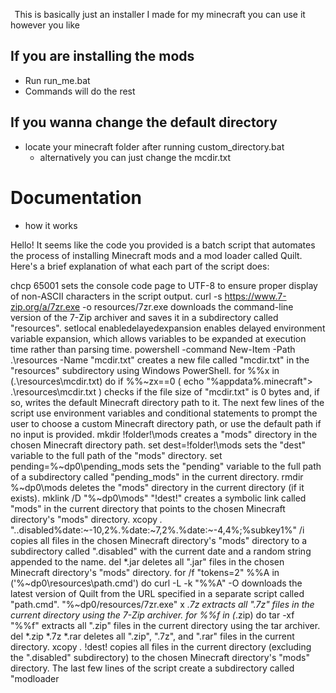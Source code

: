  
This is basically just an installer I made for my minecraft you can use it however you like

## If you are installing the mods

- Run run_me.bat
- Commands will do the rest

## If you wanna change the default directory

- locate your minecraft folder after running custom_directory.bat 
  - alternatively you can just change the mcdir.txt

# Documentation
- how it works

Hello! It seems like the code you provided is a batch script that automates the process of installing Minecraft mods and a mod loader called Quilt. Here's a brief explanation of what each part of the script does:

chcp 65001 sets the console code page to UTF-8 to ensure proper display of non-ASCII characters in the script output.
curl -s https://www.7-zip.org/a/7zr.exe -o resources/7zr.exe downloads the command-line version of the 7-Zip archiver and saves it in a subdirectory called "resources".
setlocal enabledelayedexpansion enables delayed environment variable expansion, which allows variables to be expanded at execution time rather than parsing time.
powershell -command New-Item -Path .\resources -Name "mcdir.txt" creates a new file called "mcdir.txt" in the "resources" subdirectory using Windows PowerShell.
for %%x in (.\resources\mcdir.txt) do if %%~zx==0 ( echo "%appdata%\.minecraft"> .\resources\mcdir.txt ) checks if the file size of "mcdir.txt" is 0 bytes and, if so, writes the default Minecraft directory path to it.
The next few lines of the script use environment variables and conditional statements to prompt the user to choose a custom Minecraft directory path, or use the default path if no input is provided.
mkdir !folder!\mods creates a "mods" directory in the chosen Minecraft directory path.
set dest=!folder!\mods sets the "dest" variable to the full path of the "mods" directory.
set pending=%~dp0\pending_mods sets the "pending" variable to the full path of a subdirectory called "pending_mods" in the current directory.
rmdir %~dp0\mods deletes the "mods" directory in the current directory (if it exists).
mklink /D "%~dp0\mods" "!dest!" creates a symbolic link called "mods" in the current directory that points to the chosen Minecraft directory's "mods" directory.
xcopy *.* ".\.disabled\%date:~-10,2%.%date:~7,2%.%date:~-4,4%;%subkey1%" /i copies all files in the chosen Minecraft directory's "mods" directory to a subdirectory called ".disabled" with the current date and a random string appended to the name.
del *.jar deletes all ".jar" files in the chosen Minecraft directory's "mods" directory.
for /f "tokens=2" %%A in ('%~dp0\resources\path.cmd') do curl -L -k "%%A" -O downloads the latest version of Quilt from the URL specified in a separate script called "path.cmd".
"%~dp0/resources/7zr.exe" x *.7z extracts all ".7z" files in the current directory using the 7-Zip archiver.
for %%f in (*.zip) do tar -xf "%%f" extracts all ".zip" files in the current directory using the tar archiver.
del *.zip *.7z *.rar deletes all ".zip", ".7z", and ".rar" files in the current directory.
xcopy *.* !dest! copies all files in the current directory (excluding the ".disabled" subdirectory) to the chosen Minecraft directory's "mods" directory.
The last few lines of the script create a subdirectory called "modloader
